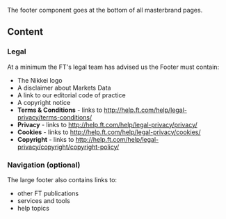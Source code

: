 The footer component goes at the bottom of all masterbrand pages.

## Content

### Legal

At a minimum the FT's legal team has advised us the Footer must contain:

* The Nikkei logo
* A disclaimer about Markets Data
* A link to our editorial code of practice
* A copyright notice
* **Terms & Conditions** - links to http://help.ft.com/help/legal-privacy/terms-conditions/
* **Privacy** - links to http://help.ft.com/help/legal-privacy/privacy/
* **Cookies** - links to http://help.ft.com/help/legal-privacy/cookies/
* **Copyright** - links to http://help.ft.com/help/legal-privacy/copyright/copyright-policy/


### Navigation (optional)

The large footer also contains links to:

* other FT publications
* services and tools
* help topics
